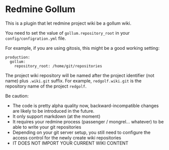 Redmine Gollum
==============

This is a plugin that let redmine project wiki be a gollum wiki.

You need to set the value of `gollum.repository_root` in your `config/configration.yml` file.

For example, if you are using gitosis, this might be a good working setting:

    production:
      gollum:
        repository_root: /home/git/repositories

The project wiki repository will be named after the project identifier
(not name) plus `.wiki.git` suffix.  For example, `redgolf.wiki.git`
is the repository name of the project `redgolf`.

Be caution:

- The code is pretty alpha quality now, backward-incompatible changes are likely to be introduced in the future.
- It only support markdown (at the moment)
- It requires your redmine process (passenger / mongrel... whatever) to be able to write your git repositories
- Depending on your git server setup, you still need to configure the access control for the newly create wiki repositories
- IT DOES NOT IMPORT YOUR CURRENT WIKI CONTENT


